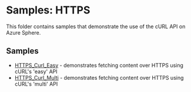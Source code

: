 # Samples: HTTPS

This folder contains samples that demonstrate the use of the cURL API on Azure Sphere.

## Samples

 * [HTTPS_Curl_Easy](HTTPS_Curl_Easy/) - demonstrates fetching content over HTTPS using cURL's 'easy' API
 * [HTTPS_Curl_Multi](HTTPS_Curl_Multi/) - demonstrates fetching content over HTTPS using cURL's 'multi' API

